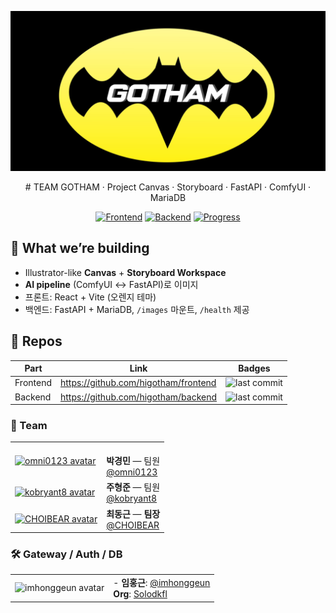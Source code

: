 <div align="center">
<p align="center">
  <img src="./gotham.webp" alt="TEAM GOTHAM banner" width="980" />
</p>
# TEAM GOTHAM · Project
Canvas · Storyboard · FastAPI · ComfyUI · MariaDB

[![Frontend](https://img.shields.io/badge/frontend-repo-ff7a00?logo=github&logoColor=white)](https://github.com/higotham/frontend)
[![Backend](https://img.shields.io/badge/backend-repo-ff7a00?logo=github&logoColor=white)](https://github.com/higotham/backend)
[![Progress](https://img.shields.io/badge/progress-90%25-orange)](#-progress)

</div>

## 🚀 What we’re building
- Illustrator-like **Canvas** + **Storyboard Workspace**
- **AI pipeline** (ComfyUI ↔ FastAPI)로 이미지
- 프론트: React + Vite (오렌지 테마)
- 백엔드: FastAPI + MariaDB, `/images` 마운트, `/health` 제공

## 🧩 Repos
| Part | Link | Badges |
|---|---|---|
| Frontend | https://github.com/higotham/frontend | ![last commit](https://img.shields.io/github/last-commit/higotham/frontend)|
| Backend  | https://github.com/higotham/backend  | ![last commit](https://img.shields.io/github/last-commit/higotham/backend)|

<!-- ─────────────────────────────── TEAM (ordered) ─────────────────────────────── -->
<!-- ─────────────────────────────── TEAM (ordered) ─────────────────────────────── -->
### 👥 Team

| | |
|---|---|
| <a href="https://github.com/omni0123"><img src="https://github.com/omni0123.png" width="96" height="96" alt="omni0123 avatar" /></a> | <br> **박경민** — 팀원<br>[@omni0123](https://github.com/omni0123) |
| <a href="https://github.com/kobryant8"><img src="https://github.com/kobryant8.png" width="96" height="96" alt="kobryant8 avatar" /></a> | **주형준** — 팀원<br>[@kobryant8](https://github.com/kobryant8) |
| <a href="https://github.com/CHOIBEAR"><img src="https://github.com/CHOIBEAR.png" width="96" height="96" alt="CHOIBEAR avatar" /></a> | **최동근** — **팀장**<br>[@CHOIBEAR](https://github.com/CHOIBEAR) |
<!-- ─────────────────────────────────────────────────────────────────────────────── -->


### 🛠 Gateway / Auth / DB
| | |
|---|---|
|<img src="https://github.com/imhonggeun.png" width="96" height="96" alt="imhonggeun avatar"/>|- **임홍근**: [@imhonggeun](https://github.com/imhonggeun) <a href="https://github.com/imhonggeun"></a> <br> **Org**: [Solodkfl](https://github.com/Solodkfl)|